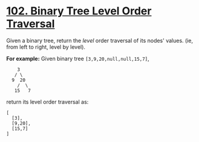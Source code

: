 # [102. Binary Tree Level Order Traversal](https://leetcode.com/problems/binary-tree-level-order-traversal/description)
Given a binary tree, return the *level* order traversal of its nodes' values. (ie, from left to right, level by level).

**For example:**
Given binary tree `[3,9,20,null,null,15,7]`,
```
    3
   / \
  9  20
    /  \
   15   7
```
return its level order traversal as:
```
[
  [3],
  [9,20],
  [15,7]
]
```